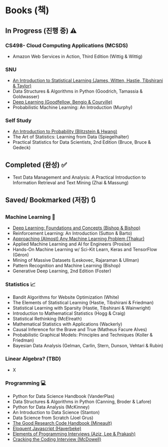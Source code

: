 # Books (책)

## In Progress (진행 중) ⚠️

### CS498- Cloud Computing Applications (MCSDS)

- Amazon Web Services in Action, Third Edition (Wittig & Wittig)

### SNU

- [An Introduction to Statistical Learning (James, Witten, Hastie, Tibshirani & Taylor)](https://www.statlearning.com/)
- Data Structures & Algorithms in Python (Goodrich, Tamassia & Goldwasser)
- [Deep Learning (Goodfellow, Bengio & Courville)](https://www.deeplearningbook.org/)
- Probabilistic Machine Learning: An Introduction (Murphy)

### Self Study

- [An Introduction to Probability (Blitzstein & Hwang)](probabilitybook.net)
- The Art of Statistics: Learning from Data (Spiegelhalter)
- Practical Statistics for Data Scientists, 2nd Edition (Bruce, Bruce & Gedeck)

## Completed (완성) ✅

- Text Data Management and Analysis: A Practical Introduction to Information Retrieval and Text Mining (Zhai & Massung)

## Saved/ Bookmarked (저장) 🔃

### Machine Learning 🤖

- [Deep Learning: Foundations and Concepts (Bishop & Bishop)](https://www.bishopbook.com/)
- Reinforcement Learning: An Introduction (Sutton & Barto)
- [Approaching (Almost) Any Machine Learning Problem (Thakur)](https://github.com/abhishekkrthakur/approachingalmost/tree/master)
- Applied Machine Learning and AI for Engineers (Prosise)
- Hands-On Machine Learning w/ Sci-Kit Learn, Keras and TensorFlow (Géron)
- Mining of Massive Datasets (Leskovec, Rajaraman & Ullman)
- Pattern Recognition and Machine Learning (Bishop)
- Generative Deep Learning, 2nd Edition (Foster)

### Statistics 📈

- Bandit Algorithms for Website Optimization (White)
- The Elements of Statistical Learning (Hastie, Tibshirani & Friedman)
- Statistical Learning with Sparsity (Hastie, Tibshirani & Wainwright)
- Introduction to Mathematical Statistics (Hogg & Craig)
- Statistical Rethinking (McElreath)
- Mathematical Statistics with Applications (Wackerly)
- Causal Inference for the Brave and True (Matheus Facure Alves)
- Probabilistic Graphical Models: Principles and Techniques (Koller & Friedman)
- Bayesian Data Analysis (Gelman, Carlin, Stern, Dunson, Vehtari & Rubin)

### Linear Algebra? (TBD)

- X

### Programming 💻

- Python for Data Science Handbook (VanderPlas)
- Data Structures & Algorithms in Python (Canning, Broder & Lafore)
- Python for Data Analysis (McKinney)
- An Introduction to Data Science (Stanton)
- Data Science from Scratch (Joel Grus)
- [The Good Research Code Handbook (Mineault)](https://goodresearch.dev/index.html)
- [Eloquent Javascript (Haverbeke)](https://eloquentjavascript.net/)
- [Elements of Programming Interviews (Aziz, Lee & Prakash)](http://elementsofprogramminginterviews.com/)
- [Cracking the Coding Interview (McDowell)](https://www.crackingthecodinginterview.com/)
